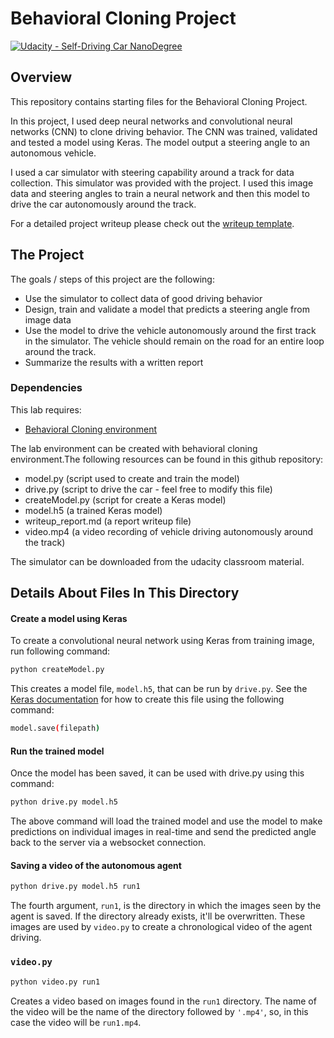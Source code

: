 # Behavioral Cloning Project

[![Udacity - Self-Driving Car NanoDegree](https://s3.amazonaws.com/udacity-sdc/github/shield-carnd.svg)](http://www.udacity.com/drive)

Overview
---
This repository contains starting files for the Behavioral Cloning Project.

In this project, I used deep neural networks and convolutional neural networks (CNN) to clone driving behavior. The CNN was trained, validated and tested a model using Keras. The model output a steering angle to an autonomous vehicle.

I used a car simulator with steering capability around a track for data collection. This simulator was provided with the project. I used this image data and steering angles to train a neural network and then this model to drive the car autonomously around the track.

For a detailed project writeup please check out the [writeup template](https://github.com/udacity/CarND-Behavioral-Cloning-P3/blob/master/writeup_template.md).

The Project
---
The goals / steps of this project are the following:
* Use the simulator to collect data of good driving behavior
* Design, train and validate a model that predicts a steering angle from image data
* Use the model to drive the vehicle autonomously around the first track in the simulator. The vehicle should remain on the road for an entire loop around the track.
* Summarize the results with a written report

### Dependencies
This lab requires:

* [Behavioral Cloning environment ](https://github.com/pmishra02138/CarND-Behavioral-Cloning-P3/blob/master/environment.yml)

The lab environment can be created with behavioral cloning environment.The following resources can be found in this github repository:

* model.py (script used to create and train the model)
* drive.py (script to drive the car - feel free to modify this file)
* createModel.py (script for create a Keras model)
* model.h5 (a trained Keras model)
* writeup_report.md (a report writeup file)
* video.mp4 (a video recording of vehicle driving autonomously around the track)

The simulator can be downloaded from the udacity classroom material.

## Details About Files In This Directory

#### Create a model using Keras
To create a convolutional neural network using Keras from training image, run following command:

```sh
python createModel.py
```

This creates a model file, `model.h5`, that can be run by `drive.py`. See the [Keras documentation](https://keras.io/getting-started/faq/#how-can-i-save-a-keras-model) for how to create this file using the following command:
```sh
model.save(filepath)
```

#### Run the trained model

Once the model has been saved, it can be used with drive.py using this command:

```sh
python drive.py model.h5
```

The above command will load the trained model and use the model to make predictions on individual images in real-time and send the predicted angle back to the server via a websocket connection.

#### Saving a video of the autonomous agent

```sh
python drive.py model.h5 run1
```

The fourth argument, `run1`, is the directory in which the images seen by the agent is saved. If the directory already exists, it'll be overwritten. These images are used by `video.py` to create a chronological video of the agent driving.

### `video.py`

```sh
python video.py run1
```

Creates a video based on images found in the `run1` directory. The name of the video will be the name of the directory followed by `'.mp4'`, so, in this case the video will be `run1.mp4`.
